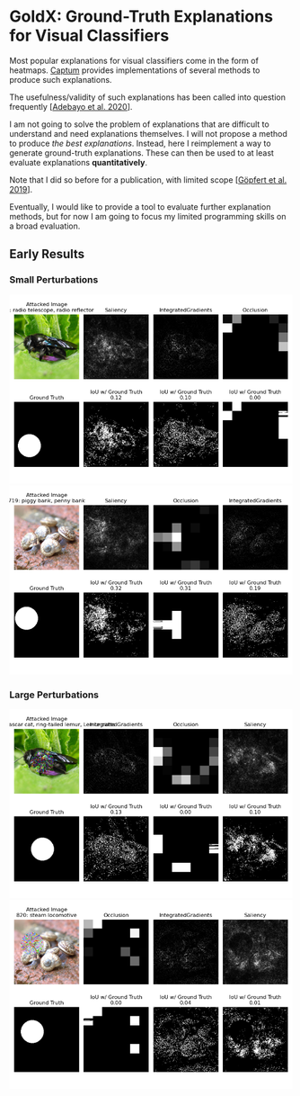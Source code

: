 # GoldX: Ground-Truth Explanations for Visual Classifiers
Most popular explanations for visual classifiers come in the form of heatmaps.
[Captum](https://captum.ai) provides implementations of several methods to produce such explanations.

The usefulness/validity of such explanations has been called into question frequently [[Adebayo et al. 2020](https://arxiv.org/abs/2011.05429)].

I am not going to solve the problem of explanations that are difficult to understand and need explanations themselves.
I will not propose a method to produce _the best explanations_.
Instead, here I reimplement a way to generate ground-truth explanations.
These can then be used to at least evaluate explanations **quantitatively**.

Note that I did so before for a publication, with limited scope [[Göpfert et al. 2019](https://arxiv.org/abs/1910.09239)].

Eventually, I would like to provide a tool to evaluate further explanation methods, but for now I am going to focus my limited programming skills on a broad evaluation.

## Early Results
### Small Perturbations
![](examples/bee-755-plot.png)
![](examples/snails-719-plot.png)
### Large Perturbations
![](examples/bee-383-plot.png)
![](examples/snails-820-plot.png)
